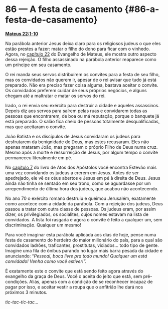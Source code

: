 # 86 — A festa de casamento {#86-a-festa-de-casamento}

[**Mateus 22:1-10**](http://bibliaonline.com.br/acf/mt/22/1-10)

Na parábola anterior Jesus deixa claro para os religiosos judeus o que eles estão prestes a fazer: matar o filho do dono para ficar com o vinhedo. Agora, no [capítulo 22](http://bibliaonline.com.br/acf/mt/22) do Evangelho de Mateus, ele mostra outro aspecto dessa rejeição. O filho assassinado na parábola anterior reaparece como um príncipe em seu casamento.

O rei manda seus servos distribuírem os convites para a festa de seu filho, mas os convidados não querem ir, apesar de o rei avisar que tudo já está preparado. Não era preciso fazer coisa alguma, bastava aceitar o convite. Os convidados preferem cuidar de seus próprios negócios, e alguns chegam até a maltratar e matar os servos do rei.

Irado, o rei envia seu exército para destruir a cidade e aqueles assassinos. Depois diz aos servos para saírem pelas ruas e convidarem todas as pessoas que encontrarem, de boa ou má reputação, porque o banquete já está preparado. O salão fica cheio de pessoas totalmente desqualificadas, mas que aceitaram o convite.

João Batista e os discípulos de Jesus convidaram os judeus para desfrutarem da benignidade de Deus, mas estes recusaram. Eles não apenas mataram João, mas pregaram o próprio Filho de Deus numa cruz. Mesmo após a morte e ressurreição de Jesus, por algum tempo o convite permaneceu literalmente em pé.

No [capítulo 7](http://bibliaonline.com.br/acf/atos/7) do livro de Atos dos Apóstolos você encontra Estevão mais uma vez convidando os judeus a crerem em Jesus. Antes de ser apedrejado, ele vê os céus abertos e Jesus em pé à direita de Deus. Jesus ainda não tinha se sentado em seu trono, como se aguardasse por um arrependimento de última hora dos judeus, que acabou não acontecendo.

No ano 70 o exército romano destruiu e queimou Jerusalém, exatamente como acontece com a cidade da parábola. Com a rejeição dos judeus, Deus passou a tratar com outra classe de pessoas. Os judeus eram, por assim dizer, os privilegiados, os socialites, cujos nomes estavam na lista de convidados. A lista foi rasgada e agora o convite é feito a qualquer um, sem discriminação. Qualquer um mesmo!

Para você imaginar esta parábola aplicada aos dias de hoje, pense numa festa de casamento do herdeiro do maior milionário do país, para a qual são convidados ladrões, traficantes, prostitutas, viciados... todo tipo de gente. Imagine uma fila de ônibus parando no lugar mais barra pesada da cidade e anunciando: “_Pessoal, boca livre pra todo mundo! Qualquer um está convidado! Venha como você estiver!”._

É exatamente este o convite que está sendo feito agora através do evangelho da graça de Deus. Você o aceita do jeito que está, sem pré-condições. Aliás, apenas com a condição de se reconhecer incapaz de pagar por isso, e aceitar vestir a roupa que o anfitrião lhe dará nos próximos 3 minutos.

_tic-tac-tic-tac..._